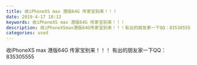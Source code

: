 ```yaml
---
title: 收iPhoneXS max 港版64G 传家宝别来！！！
date: 2019-4-17 18:12
keywords: 收iPhoneXS max 港版64G 传家宝别来！！！
description: 收iPhoneXSmax港版64G传家宝别来！！！有出的朋友家一下QQ：835305555
categories: used
---
```

<td class="t_f" id="postmessage_3531345">

收iPhoneXS max 港版64G 传家宝别来！！！ 有出的朋友家一下QQ：835305555</td>
